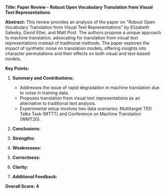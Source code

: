 **Title: Paper Review - Robust Open Vocabulary Translation from Visual Text Representations**

**Abstract:**
This review provides an analysis of the paper on "Robust Open Vocabulary Translation from Visual Text Representations" by Elizabeth Salesky, David Etter, and Matt Post. The authors propose a unique approach to machine translation, advocating for translation from visual text representations instead of traditional methods. The paper explores the impact of synthetic noise on translation models, offering insights into character permutations and their effects on both visual and text-based models.

**Key Points:**
1. **Summary and Contributions:**
   - Addresses the issue of rapid degradation in machine translation due to noise in training data.
   - Proposes translation from visual text representations as an alternative to traditional text analysis.
   - Experimental setup involves two data scenarios: Multitarget TED Talks Task (MTTT) and Conference on Machine Translation (WMT20).

2. **Conclusions:**

3. **Strengths:**

4. **Weaknesses:**

5. **Correctness:**

6. **Clarity:**

7. **Additional Feedback:**

**Overall Score: 4**
